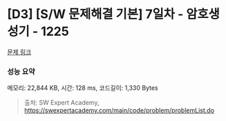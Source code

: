# [D3] [S/W 문제해결 기본] 7일차 - 암호생성기 - 1225 

[문제 링크](https://swexpertacademy.com/main/code/problem/problemDetail.do?contestProbId=AV14uWl6AF0CFAYD) 

### 성능 요약

메모리: 22,844 KB, 시간: 128 ms, 코드길이: 1,330 Bytes



> 출처: SW Expert Academy, https://swexpertacademy.com/main/code/problem/problemList.do